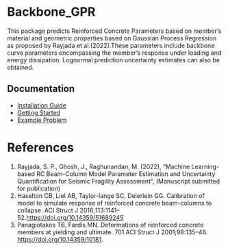 # Backbone_GPR

This package predicts Reinforced Concrete Parameters based on member’s material and geometric properties based on Gaussian Process Regression as proposed by Rayjada et al.(2022).These parameters include backbone curve parameters encompassing the member’s response under loading and energy dissipation. Lognormal prediction uncertainty estimates can also be obtained.

 ## Documentation
* [Installation Guide](https://github.com/Satwikpr/Backbone_GPR/blob/4f2ae4870dda8bb70eea46b2892d57d67d7ef239/Doc/Installation_Guide.md)
* [Getting Started](https://github.com/Satwikpr/Backbone_GPR/blob/8a95b87981f280dd13bcff2edcb9fc7f5ed32d5b/Doc/Getting%20Started.md)
* [Example Problem](https://github.com/Satwikpr/Backbone_GPR/blob/4f2ae4870dda8bb70eea46b2892d57d67d7ef239/Doc/Example_calculation.md)

# References
1. Rayjada, S. P., Ghosh, J., Raghunandan, M. (2022), “Machine Learning-based RC Beam-Column Model Parameter Estimation
and Uncertainty Quantification for Seismic Fragility Assessment”, (Manuscript submitted for publication)
2. Haselton CB, Liel AB, Taylor-lange SC, Deierlein GG. Calibration of model to simulate response of reinforced concrete beam-columns to collapse. ACI Struct J     2016;113:1141–52.https://doi.org/10.14359/51689245
3. Panagiotakos TB, Fardis MN. Deformations of reinforced concrete members at yielding and ultimate.
701 ACI Struct J 2001;98:135–48. https://doi.org/10.14359/10181.
